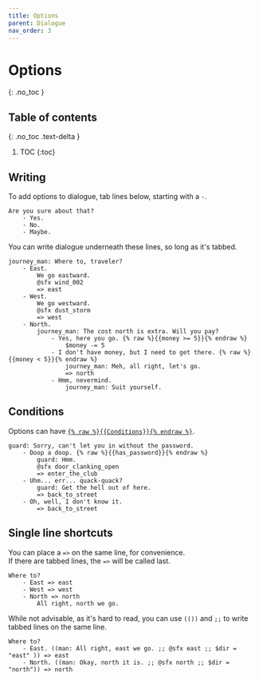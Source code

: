 ```yaml
---
title: Options
parent: Dialogue
nav_order: 3
---
```


# Options
{: .no_toc }

## Table of contents
{: .no_toc .text-delta }

1. TOC
{:toc}

## Writing
To add options to dialogue, tab lines below, starting with a `-`.

```
Are you sure about that?
    - Yes.
    - No.
    - Maybe.
```

You can write dialogue underneath these lines, so long as it's tabbed.

```
journey_man: Where to, traveler?
    - East.
        We go eastward.
        @sfx wind_002
        => east
    - West.
        We go westward.
        @sfx dust_storm
        => west
    - North.
        journey_man: The cost north is extra. Will you pay?
            - Yes, here you go. {% raw %}{{money >= 5}}{% endraw %}
                $money -= 5
            - I don't have money, but I need to get there. {% raw %}{{money < 5}}{% endraw %}
                journey_man: Meh, all right, let's go.
                => north
            - Hmm, nevermind.
                journey_man: Suit yourself.

```

## Conditions
Options can have [`{% raw %}{{Conditions}}{% endraw %}`](conditions.md).

```
guard: Sorry, can't let you in without the password.
    - Doop a doop. {% raw %}{{has_password}}{% endraw %}
        guard: Hmm.
        @sfx door_clanking_open
        => enter_the_club
    - Uhm... err... quack-quack?
        guard: Get the hell out of here.
        => back_to_street
    - Oh, well, I don't know it.
        => back_to_street
```

## Single line shortcuts

You can place a `=>` on the same line, for convenience.  
If there are tabbed lines, the `=>` will be called last.

```
Where to?
    - East => east
    - West => west
    - North => north
        All right, north we go.
```

While not advisable, as it's hard to read, you can use `(())` and `;;` to write tabbed lines on the same line.

```
Where to?
    - East. ((man: All right, east we go. ;; @sfx east ;; $dir = "east" )) => east
    - North. ((man: Okay, north it is. ;; @sfx north ;; $dir = "north")) => north
```
